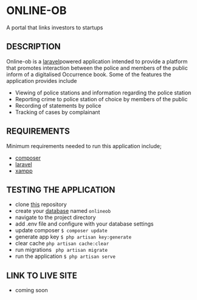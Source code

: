 
# ONLINE-OB
A portal that links investors to startups
## DESCRIPTION
Online-ob is a  [laravel](https://laravel.com/docs)powered application intended to provide a platform that promotes interaction between the police and members of the public inform of a digitalised Occurrence book.
Some of the features the application provides include
- Viewing of police stations and information regarding the police station
- Reporting crime to police station of choice by members of the public
- Recording of statements by police
- Tracking of cases by complainant

## REQUIREMENTS
Minimum requirements needed to run this application include;
- [composer](https://getcomposer.org/)
- [laravel](https://laravel.com/docs/5.6)
- [xampp](https://www.apachefriends.org/download.html)

## TESTING THE APPLICATION
- clone [this](https://github.com/kelvinrandu/onlineOb.git) repository
- create your [database](https://complete-concrete-concise.com/web-tools/creating-a-mysql-database-using-xampp) named ```onlineob```
- navigate to the project directory
- add .env file and configure with your database settings
- update composer
``` $ composer update ```
- generate app key
``` $ php artisan key:generate ```
- clear cache
``` php artisan cache:clear ```
- run migrations
``` php artisan migrate```
- run the application
``` $ php artisan serve ```



## LINK TO LIVE SITE
- coming soon